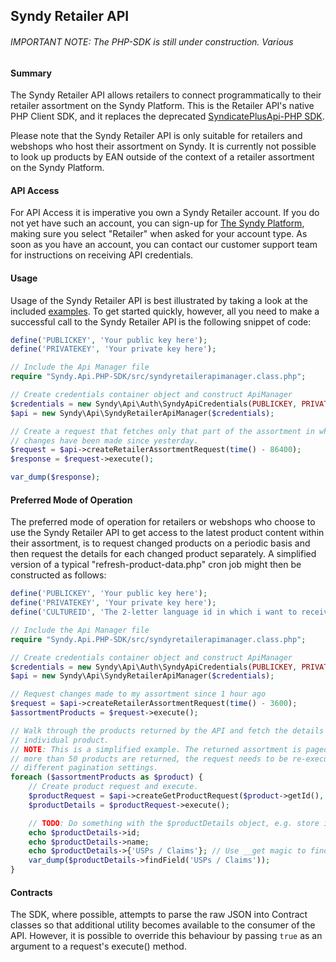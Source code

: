 ## Syndy Retailer API

###### IMPORTANT NOTE: The PHP-SDK is still under construction. Various 

#### Summary
The Syndy Retailer API allows retailers to connect programmatically to their retailer assortment on the Syndy Platform. This is the Retailer API's native PHP Client SDK, and it replaces the deprecated [SyndicatePlusApi-PHP SDK][1].

Please note that the Syndy Retailer API is only suitable for retailers and webshops who host their assortment on Syndy. It is currently not possible to look up products by EAN outside of the context of a retailer assortment on the Syndy Platform.

[1]: https://github.com/SyndicatePlus/SyndicatePlusApi-PHP 

#### API Access
For API Access it is imperative you own a Syndy Retailer account. If you do not yet have such an account, you can sign-up for [The Syndy Platform][2], making sure you select "Retailer" when asked for your account type. As soon as you have an account, you can contact our customer support team for instructions on receiving API credentials.

[2]: https://my.syndy.com/signup

#### Usage
Usage of the Syndy Retailer API is best illustrated by taking a look at the included [examples][3]. To get started quickly, however, all you need to make a successful call to the Syndy Retailer API is the following snippet of code:

```php
define('PUBLICKEY', 'Your public key here');
define('PRIVATEKEY', 'Your private key here');

// Include the Api Manager file
require "Syndy.Api.PHP-SDK/src/syndyretailerapimanager.class.php";

// Create credentials container object and construct ApiManager
$credentials = new Syndy\Api\Auth\SyndyApiCredentials(PUBLICKEY, PRIVATEKEY);
$api = new Syndy\Api\SyndyRetailerApiManager($credentials);

// Create a request that fetches only that part of the assortment in which
// changes have been made since yesterday.
$request = $api->createRetailerAssortmentRequest(time() - 86400);
$response = $request->execute();

var_dump($response);
```

[3]: https://github.com/SyndicatePlus/Syndy.Retailer.PHP-SDK/tree/master/examples

#### Preferred Mode of Operation
The preferred mode of operation for retailers or webshops who choose to use the Syndy Retailer API to get access to the latest product content within their assortment, is to request changed products on a periodic basis and then request the details for each changed product separately. A simplified version of a typical "refresh-product-data.php" cron job might then be constructed as follows:

```php
define('PUBLICKEY', 'Your public key here');
define('PRIVATEKEY', 'Your private key here');
define('CULTUREID', 'The 2-letter language id in which i want to receive content');

// Include the Api Manager file
require "Syndy.Api.PHP-SDK/src/syndyretailerapimanager.class.php";

// Create credentials container object and construct ApiManager
$credentials = new Syndy\Api\Auth\SyndyApiCredentials(PUBLICKEY, PRIVATEKEY);
$api = new Syndy\Api\SyndyRetailerApiManager($credentials);

// Request changes made to my assortment since 1 hour ago
$request = $api->createRetailerAssortmentRequest(time() - 3600);
$assortmentProducts = $request->execute();

// Walk through the products returned by the API and fetch the details of each
// individual product.
// NOTE: This is a simplified example. The returned assortment is paged, and if
// more than 50 products are returned, the request needs to be re-executed with
// different pagination settings.
foreach ($assortmentProducts as $product) {
	// Create product request and execute.
	$productRequest = $api->createGetProductRequest($product->getId(), CULTUREID);
	$productDetails = $productRequest->execute();

	// TODO: Do something with the $productDetails object, e.g. store in database
	echo $productDetails->id;
	echo $productDetails->name;
	echo $productDetails->{'USPs / Claims'}; // Use __get magic to find a named field from connected template
	var_dump($productDetails->findField('USPs / Claims'));
}
```

#### Contracts
The SDK, where possible, attempts to parse the raw JSON into Contract classes so that additional utility becomes available to the consumer of the API. However, it is possible to override this behaviour by passing `true` as an argument to a request's execute() method.